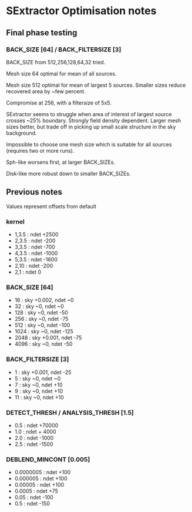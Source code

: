 # SExtractor Optimisation notes

## Final phase testing

### BACK_SIZE [64] / BACK_FILTERSIZE [3]

BACK_SIZE from 512,256,128,64,32 tried. 

Mesh size 64 optimal for mean of all sources. 

Mesh size 512 optimal for mean of largest 5 sources. Smaller sizes reduce recovered area by ~few percent. 

Compromise at 256, with a filtersize of 5x5. 

SExtractor seems to struggle when area of interest of largest source crosses ~25% boundary. Strongly field density dependent. Larger mesh sizes better, but trade off in picking up small scale structure in the sky background. 

Impossible to choose one mesh size which is suitable for all sources (requires two or more runs).

Sph-like worsens first, at larger BACK_SIZEs. 

Disk-like more robust down to smaller BACK_SIZEs.

## Previous notes

Values represent offsets from default

### kernel

* 1,3.5 : ndet +2500
* 2,3.5 : ndet -200
* 3,3.5 : ndet -700
* 4,3.5 : ndet -1000
* 5,3.5 : ndet -1600
* 2,10 : ndet -200
* 2,1 : ndet 0

### BACK_SIZE [64]

* 16 : sky +0.002, ndet ~0
* 32 : sky ~0, ndet ~0
* 128 : sky ~0, ndet -50
* 256 : sky ~0, ndet -75
* 512 : sky ~0, ndet -100
* 1024 : sky ~0, ndet -125
* 2048 : sky +0.001, ndet -75
* 4096 : sky ~0, ndet -50

### BACK_FILTERSIZE [3]

* 1 : sky +0.001, ndet -25
* 5 : sky ~0, ndet ~0
* 7 : sky ~0, ndet +10
* 9 : sky ~0, ndet +10
* 11 : sky ~0, ndet +10

### DETECT_THRESH / ANALYSIS_THRESH [1.5]

* 0.5 : ndet +70000
* 1.0 : ndet + 4000
* 2.0 : ndet -1000
* 2.5 : ndet -1500

### DEBLEND_MINCONT [0.005]

* 0.0000005 : ndet +100
* 0.000005 : ndet +100
* 0.00005 : ndet +100
* 0.0005 : ndet +75
* 0.05 : ndet -100
* 0.5 : ndet -150

